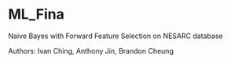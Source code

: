 # ML_Fina
Naive Bayes with Forward Feature Selection on NESARC database

Authors: Ivan Ching, Anthony Jin, Brandon Cheung
